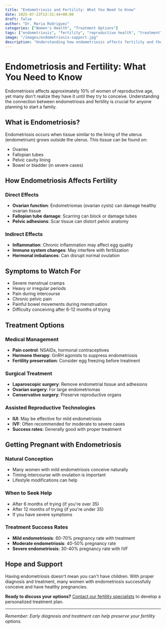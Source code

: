 ```yaml
---
title: "Endometriosis and Fertility: What You Need to Know"
date: 2025-07-23T13:31:44+08:00
draft: false
author: "Dr. Maria Rodriguez"
categories: ["Women's Health", "Treatment Options"]
tags: ["endometriosis", "fertility", "reproductive health", "treatment"]
image: "/images/endometriosis-support.jpg"
description: "Understanding how endometriosis affects fertility and the treatment options available to help you conceive."
---
```


# Endometriosis and Fertility: What You Need to Know

Endometriosis affects approximately 10% of women of reproductive age, yet many don't realize they have it until they try to conceive. Understanding the connection between endometriosis and fertility is crucial for anyone planning to start a family.

## What is Endometriosis?

Endometriosis occurs when tissue similar to the lining of the uterus (endometrium) grows outside the uterus. This tissue can be found on:

- Ovaries
- Fallopian tubes  
- Pelvic cavity lining
- Bowel or bladder (in severe cases)

## How Endometriosis Affects Fertility

### Direct Effects
- **Ovarian function**: Endometriomas (ovarian cysts) can damage healthy ovarian tissue
- **Fallopian tube damage**: Scarring can block or damage tubes
- **Pelvic adhesions**: Scar tissue can distort pelvic anatomy

### Indirect Effects
- **Inflammation**: Chronic inflammation may affect egg quality
- **Immune system changes**: May interfere with fertilization
- **Hormonal imbalances**: Can disrupt normal ovulation

## Symptoms to Watch For

- Severe menstrual cramps
- Heavy or irregular periods
- Pain during intercourse
- Chronic pelvic pain
- Painful bowel movements during menstruation
- Difficulty conceiving after 6-12 months of trying

## Treatment Options

### Medical Management
- **Pain control**: NSAIDs, hormonal contraceptives
- **Hormone therapy**: GnRH agonists to suppress endometriosis
- **Fertility preservation**: Consider egg freezing before treatment

### Surgical Treatment
- **Laparoscopic surgery**: Remove endometrial tissue and adhesions
- **Ovarian surgery**: For large endometriomas
- **Conservative surgery**: Preserve reproductive organs

### Assisted Reproductive Technologies
- **IUI**: May be effective for mild endometriosis
- **IVF**: Often recommended for moderate to severe cases
- **Success rates**: Generally good with proper treatment

## Getting Pregnant with Endometriosis

### Natural Conception
- Many women with mild endometriosis conceive naturally
- Timing intercourse with ovulation is important
- Lifestyle modifications can help

### When to Seek Help
- After 6 months of trying (if you're over 35)
- After 12 months of trying (if you're under 35)
- If you have severe symptoms

### Treatment Success Rates
- **Mild endometriosis**: 60-70% pregnancy rate with treatment
- **Moderate endometriosis**: 40-50% pregnancy rate
- **Severe endometriosis**: 30-40% pregnancy rate with IVF

## Hope and Support

Having endometriosis doesn't mean you can't have children. With proper diagnosis and treatment, many women with endometriosis successfully conceive and have healthy pregnancies.

**Ready to discuss your options?** [Contact our fertility specialists](/contact/) to develop a personalized treatment plan.

---

*Remember: Early diagnosis and treatment can help preserve your fertility options.*